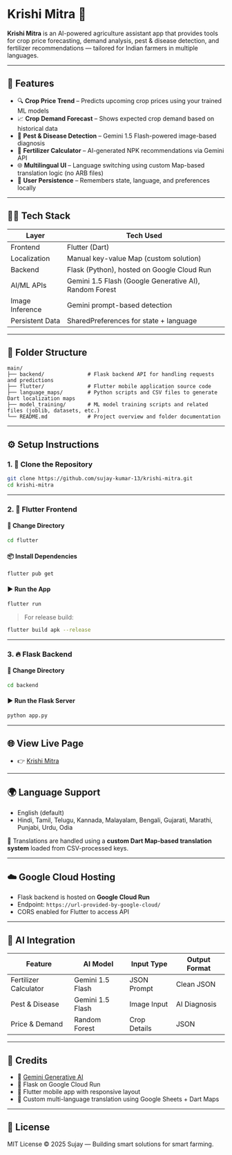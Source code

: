 # Krishi Mitra 🌾

**Krishi Mitra** is an AI-powered agriculture assistant app that provides tools for crop price forecasting, demand analysis, pest & disease detection, and fertilizer recommendations — tailored for Indian farmers in multiple languages.

---

## 🚀 Features

- 🔍 **Crop Price Trend** – Predicts upcoming crop prices using your trained ML models
- 📈 **Crop Demand Forecast** – Shows expected crop demand based on historical data
- 📸 **Pest & Disease Detection** – Gemini 1.5 Flash-powered image-based diagnosis
- 🧪 **Fertilizer Calculator** – AI-generated NPK recommendations via Gemini API
- 🌐 **Multilingual UI** – Language switching using custom Map-based translation logic (no ARB files)
- 💾 **User Persistence** – Remembers state, language, and preferences locally

---

## 🧑‍💻 Tech Stack

| Layer           | Tech Used                                              |
|-----------------|--------------------------------------------------------|
| Frontend        | Flutter (Dart)                                         |
| Localization    | Manual key-value Map (custom solution)                 |
| Backend         | Flask (Python), hosted on Google Cloud Run             |
| AI/ML APIs      | Gemini 1.5 Flash (Google Generative AI), Random Forest |
| Image Inference | Gemini prompt-based detection                          |
| Persistent Data | SharedPreferences for state + language                 |

---

## 📁 Folder Structure

```
main/
├── backend/              # Flask backend API for handling requests and predictions
├── flutter/              # Flutter mobile application source code
├── language_maps/        # Python scripts and CSV files to generate Dart localization maps
├── model_training/       # ML model training scripts and related files (joblib, datasets, etc.)
└── README.md             # Project overview and folder documentation
```

---

## ⚙️ Setup Instructions

### 1. 🧾 Clone the Repository

```bash
git clone https://github.com/sujay-kumar-13/krishi-mitra.git
cd krishi-mitra
```

---

### 2. 📱 Flutter Frontend

#### 📂 Change Directory

```bash
cd flutter
```

#### 📦 Install Dependencies

```bash
flutter pub get
```

#### ▶️ Run the App

```bash
flutter run
```

> For release build:

```bash
flutter build apk --release
```

---

### 3. 🔥 Flask Backend

#### 📂 Change Directory

```bash
cd backend
```

#### ▶️ Run the Flask Server

```bash
python app.py
```

---

## 🌐 View Live Page

- 👉 [Krishi Mitra](https://sujay-kumar-13.github.io/krishi-mitra-page/)

---

## 🌍 Language Support

- English (default)
- Hindi, Tamil, Telugu, Kannada, Malayalam, Bengali, Gujarati, Marathi, Punjabi, Urdu, Odia

🔁 Translations are handled using a **custom Dart Map-based translation system** loaded from CSV-processed keys.

---

## ☁️ Google Cloud Hosting

- Flask backend is hosted on **Google Cloud Run**
- Endpoint: `https://url-provided-by-google-cloud/`
- CORS enabled for Flutter to access API

---

## 🧠 AI Integration

| Feature               | AI Model         | Input Type   | Output Format |
|-----------------------|------------------|--------------|---------------|
| Fertilizer Calculator | Gemini 1.5 Flash | JSON Prompt  | Clean JSON    |
| Pest & Disease        | Gemini 1.5 Flash | Image Input  | AI Diagnosis  |
| Price & Demand        | Random Forest    | Crop Details | JSON          |

---

## 🙌 Credits

- 🧠 [Gemini Generative AI](https://ai.google.dev/)
- 🐍 Flask on Google Cloud Run
- 📱 Flutter mobile app with responsive layout
- 🧠 Custom multi-language translation using Google Sheets + Dart Maps

---

## 📄 License

MIT License © 2025 Sujay — Building smart solutions for smart farming.